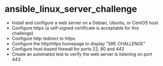 # ansible_linux_server_challenge
- Install and configure a web server on a Debian, Ubuntu, or CentOS host
- Configure https (a self-signed certificate is acceptable for this challenge)
- Configure http redirect to https
- Configure the http/https homepage to display "SRE CHALLENGE"
- Configure host-based firewall for ports 22, 80 and 443
- Create an automated test to verify the web server is listening on port 443.
